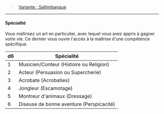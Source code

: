 ﻿---
!BackgroundSpecialtyItem
Table: >+
  |d6|Spécialité|

  |---|---|

  |1|Musicien/Conteur (Histoire ou Religion)|

  |2|Acteur (Persuasion ou Supercherie)|

  |3|Acrobate (Acrobaties)|

  |4|Jongleur (Escamotage)|

  |5|Montreur d'animaux (Dressage)|

  |6|Diseuse de bonne aventure (Perspicacité)|

Id: background_itinerant_hd.md#spécialité
ParentLink: background_itinerant_hd.md#variante--saltimbanque
Name: Spécialité
ParentName: 'Variante : Saltimbanque'
NameLevel: 4
Attributes:
  Name: Spécialité
  Markdown: >+
    #### <!--Name-->Spécialité<!--/Name-->


    Vous maîtrisez un art en particulier, avec lequel vous avez appris à gagner votre vie. Ce dernier vous ouvre l'accès à la maîtrise d'une compétence spécifique.


    |d6|Spécialité|

    |---|---|

    |1|Musicien/Conteur (Histoire ou Religion)|

    |2|Acteur (Persuasion ou Supercherie)|

    |3|Acrobate (Acrobaties)|

    |4|Jongleur (Escamotage)|

    |5|Montreur d'animaux (Dressage)|

    |6|Diseuse de bonne aventure (Perspicacité)|

  Description: >+
    Vous maîtrisez un art en particulier, avec lequel vous avez appris à gagner votre vie. Ce dernier vous ouvre l'accès à la maîtrise d'une compétence spécifique.

  Table: >+
    |d6|Spécialité|

    |---|---|

    |1|Musicien/Conteur (Histoire ou Religion)|

    |2|Acteur (Persuasion ou Supercherie)|

    |3|Acrobate (Acrobaties)|

    |4|Jongleur (Escamotage)|

    |5|Montreur d'animaux (Dressage)|

    |6|Diseuse de bonne aventure (Perspicacité)|

AttributesDictionary: >+
  Name: Spécialité

  Markdown: >+

    #### <!--Name-->Spécialité<!--/Name-->





    Vous maîtrisez un art en particulier, avec lequel vous avez appris à gagner votre vie. Ce dernier vous ouvre l'accès à la maîtrise d'une compétence spécifique.





    |d6|Spécialité|



    |---|---|



    |1|Musicien/Conteur (Histoire ou Religion)|



    |2|Acteur (Persuasion ou Supercherie)|



    |3|Acrobate (Acrobaties)|



    |4|Jongleur (Escamotage)|



    |5|Montreur d'animaux (Dressage)|



    |6|Diseuse de bonne aventure (Perspicacité)|



  Description: >+

    Vous maîtrisez un art en particulier, avec lequel vous avez appris à gagner votre vie. Ce dernier vous ouvre l'accès à la maîtrise d'une compétence spécifique.



  Table: >+

    |d6|Spécialité|



    |---|---|



    |1|Musicien/Conteur (Histoire ou Religion)|



    |2|Acteur (Persuasion ou Supercherie)|



    |3|Acrobate (Acrobaties)|



    |4|Jongleur (Escamotage)|



    |5|Montreur d'animaux (Dressage)|



    |6|Diseuse de bonne aventure (Perspicacité)|



Description: >+
  Vous maîtrisez un art en particulier, avec lequel vous avez appris à gagner votre vie. Ce dernier vous ouvre l'accès à la maîtrise d'une compétence spécifique.

---
> [Variante : Saltimbanque](hd_background_itinerant_variante_saltimbanque.md)

---

#### Spécialité

Vous maîtrisez un art en particulier, avec lequel vous avez appris à gagner votre vie. Ce dernier vous ouvre l'accès à la maîtrise d'une compétence spécifique.

|d6|Spécialité|
|---|---|
|1|Musicien/Conteur (Histoire ou Religion)|
|2|Acteur (Persuasion ou Supercherie)|
|3|Acrobate (Acrobaties)|
|4|Jongleur (Escamotage)|
|5|Montreur d'animaux (Dressage)|
|6|Diseuse de bonne aventure (Perspicacité)|

